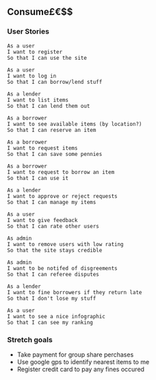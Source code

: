 ## Consume£€$$

### User Stories

```
As a user
I want to register
So that I can use the site

As a user
I want to log in
So that I can borrow/lend stuff

As a lender
I want to list items
So that I can lend them out

As a borrower
I want to see available items (by location?)
So that I can reserve an item

As a borrower
I want to request items
So that I can save some pennies

As a borrower
I want to request to borrow an item
So that I can use it

As a lender
I want to approve or reject requests
So that I can manage my items

As a user
I want to give feedback
So that I can rate other users

As admin
I want to remove users with low rating
So that the site stays credible

As admin
I want to be notifed of disgreements
So that I can referee disputes

As a lender
I want to fine borrowers if they return late
So that I don't lose my stuff

As a user
I want to see a nice infographic 
So that I can see my ranking
```

### Stretch goals
- Take payment for group share perchases
- Use google gps to identify nearest items to me
- Register credit card to pay any fines occured
